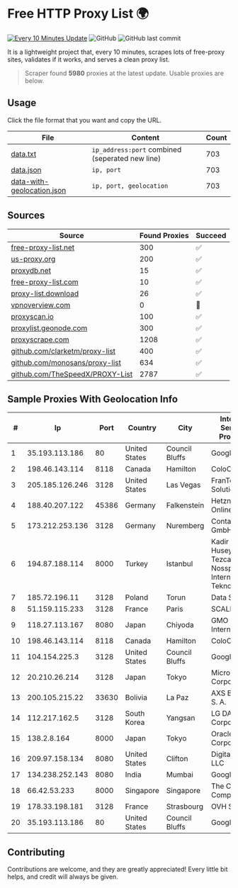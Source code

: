 
# Free HTTP Proxy List 🌍

[![Every 10 Minutes Update](https://github.com/mertguvencli/http-proxy-list/actions/workflows/main.yml/badge.svg?branch=main)](https://github.com/mertguvencli/http-proxy-list/actions/workflows/main.yml)
![GitHub](https://img.shields.io/github/license/mertguvencli/http-proxy-list)
![GitHub last commit](https://img.shields.io/github/last-commit/mertguvencli/http-proxy-list)

It is a lightweight project that, every 10 minutes, scrapes lots of free-proxy sites, validates if it works, and serves a clean proxy list.


> Scraper found **5980** proxies at the latest update. Usable proxies are below.

## Usage

Click the file format that you want and copy the URL.


|File|Content|Count|
|----|-------|-----|
|[data.txt](https://raw.githubusercontent.com/mertguvencli/http-proxy-list/main/proxy-list/data.txt)|`ip_address:port` combined (seperated new line)|703|
|[data.json](https://raw.githubusercontent.com/mertguvencli/http-proxy-list/main/proxy-list/data.json)|`ip, port`|703|
|[data-with-geolocation.json](https://raw.githubusercontent.com/mertguvencli/http-proxy-list/main/proxy-list/data-with-geolocation.json)|`ip, port, geolocation`|703|

## Sources

|Source|Found Proxies|Succeed|
|------|-------------|-------|
|[free-proxy-list.net](https://free-proxy-list.net)|300|✅|
|[us-proxy.org](https://www.us-proxy.org)|200|✅|
|[proxydb.net](http://proxydb.net)|15|✅|
|[free-proxy-list.com](https://free-proxy-list.com/?page=&port=&type%5B%5D=http&type%5B%5D=https&up_time=0&search=Search)|10|✅|
|[proxy-list.download](https://www.proxy-list.download/HTTP)|26|✅|
|[vpnoverview.com](https://vpnoverview.com/privacy/anonymous-browsing/free-proxy-servers)|0|🚫|
|[proxyscan.io](https://www.proxyscan.io)|100|✅|
|[proxylist.geonode.com](https://proxylist.geonode.com/api/proxy-list?limit=300&page=1&sort_by=lastChecked&sort_type=desc&protocols=http,https)|300|✅|
|[proxyscrape.com](https://api.proxyscrape.com/v2/?request=displayproxies&protocol=http&timeout=10000&country=all&ssl=all&anonymity=all)|1208|✅|
|[github.com/clarketm/proxy-list](https://raw.githubusercontent.com/clarketm/proxy-list/master/proxy-list-raw.txt)|400|✅|
|[github.com/monosans/proxy-list](https://raw.githubusercontent.com/monosans/proxy-list/main/proxies/http.txt)|634|✅|
|[github.com/TheSpeedX/PROXY-List](https://raw.githubusercontent.com/TheSpeedX/PROXY-List/master/http.txt)|2787|✅|


## Sample Proxies With Geolocation Info

|#|Ip|Port|Country|City|Internet Service Provider|
|-|--|----|-------|----|-------------------------|
|1|35.193.113.186|80|United States|Council Bluffs|Google LLC|
|2|198.46.143.114|8118|Canada|Hamilton|ColoCrossing|
|3|205.185.126.246|3128|United States|Las Vegas|FranTech Solutions|
|4|188.40.207.122|45386|Germany|Falkenstein|Hetzner Online GmbH|
|5|173.212.253.136|3128|Germany|Nuremberg|Contabo GmbH|
|6|194.87.188.114|8000|Turkey|Istanbul|Kadir Huseyin Tezcan Nosspeed Internet Teknolojileri|
|7|185.72.196.11|3128|Poland|Torun|Data Space|
|8|51.159.115.233|3128|France|Paris|SCALEWAY|
|9|118.27.113.167|8080|Japan|Chiyoda|GMO Internet, Inc.|
|10|198.46.143.114|8118|Canada|Hamilton|ColoCrossing|
|11|104.154.225.3|3128|United States|Council Bluffs|Google LLC|
|12|20.210.26.214|3128|Japan|Tokyo|Microsoft Corporation|
|13|200.105.215.22|33630|Bolivia|La Paz|AXS Bolivia S. A.|
|14|112.217.162.5|3128|South Korea|Yangsan|LG DACOM Corporation|
|15|138.2.8.164|8000|Japan|Tokyo|Oracle Corporation|
|16|209.97.158.134|8080|United States|Clifton|DigitalOcean, LLC|
|17|134.238.252.143|8080|India|Mumbai|Google LLC|
|18|66.42.53.233|8000|Singapore|Singapore|The Constant Company|
|19|178.33.198.181|3128|France|Strasbourg|OVH SAS|
|20|35.193.113.186|80|United States|Council Bluffs|Google LLC|



## Contributing

Contributions are welcome, and they are greatly appreciated! Every
little bit helps, and credit will always be given.

